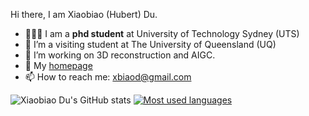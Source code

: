 <p2>Hi there, I am Xiaobiao (Hubert) Du.</p2>
- 👨🏼‍💻 I am a **phd student** at University of Technology Sydney (UTS)
- 🌱 I’m a visiting student at The University of Queensland (UQ)
- 🔭 I’m working on 3D reconstruction and AIGC.
- 💬 My [homepage](https://xiaobiaodu.github.io/)
- 📫 How to reach me: xbiaod@gmail.com


![Xiaobiao Du's GitHub stats](https://github-readme-stats.vercel.app/api?username=xiaobiaodu&show_icons=true&count_private=true&hide=prs&theme=default)
[![Most used languages](https://github-readme-stats.vercel.app/api/top-langs/?username=xiaobiaodu&&layout=compact)](https://github.com/anuraghazra/github-readme-stats)
